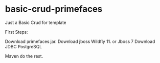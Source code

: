 # basic-crud-primefaces
Just a Basic Crud for template


First Steps: 

Download primefaces jar.
Download jboss Wildfly 11. or Jboss 7
Download JDBC PostgreSQL

Maven do the rest.
